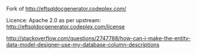 Fork of http://eftsqldocgenerator.codeplex.com/

Licence: Apache 2.0 as per upstream: http://eftsqldocgenerator.codeplex.com/license

http://stackoverflow.com/questions/2747788/how-can-i-make-the-entity-data-model-designer-use-my-database-column-descriptions
